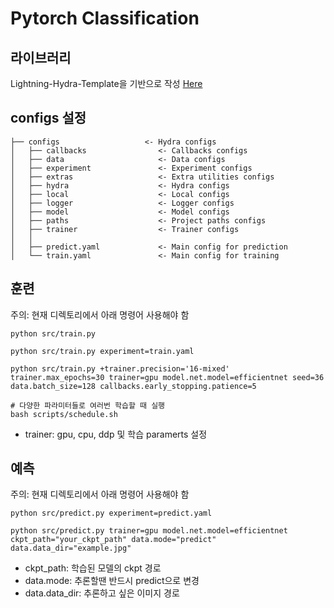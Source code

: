 # Pytorch Classification
## 라이브러리
Lightning-Hydra-Template을 기반으로 작성 [Here](https://github.com/ashleve/lightning-hydra-template)

## configs 설정
```shell
├── configs                   <- Hydra configs
│   ├── callbacks                <- Callbacks configs
│   ├── data                     <- Data configs
│   ├── experiment               <- Experiment configs
│   ├── extras                   <- Extra utilities configs
│   ├── hydra                    <- Hydra configs
│   ├── local                    <- Local configs
│   ├── logger                   <- Logger configs
│   ├── model                    <- Model configs
│   ├── paths                    <- Project paths configs
│   ├── trainer                  <- Trainer configs
│   │
│   ├── predict.yaml             <- Main config for prediction
│   └── train.yaml               <- Main config for training
```

## 훈련
주의: 현재 디렉토리에서 아래 명령어 사용해야 함
```shell
python src/train.py

python src/train.py experiment=train.yaml

python src/train.py +trainer.precision='16-mixed' trainer.max_epochs=30 trainer=gpu model.net.model=efficientnet seed=36 data.batch_size=128 callbacks.early_stopping.patience=5

# 다양한 파라미터들로 여러번 학습할 때 실행
bash scripts/schedule.sh
```
- trainer: gpu, cpu, ddp 및 학습 paramerts 설정

## 예측
주의: 현재 디렉토리에서 아래 명령어 사용해야 함
```shell
python src/predict.py experiment=predict.yaml

python src/predict.py trainer=gpu model.net.model=efficientnet ckpt_path="your_ckpt_path" data.mode="predict" data.data_dir="example.jpg"
```
- ckpt_path: 학습된 모델의 ckpt 경로
- data.mode: 추론할땐 반드시 predict으로 변경
- data.data_dir: 추론하고 싶은 이미지 경로